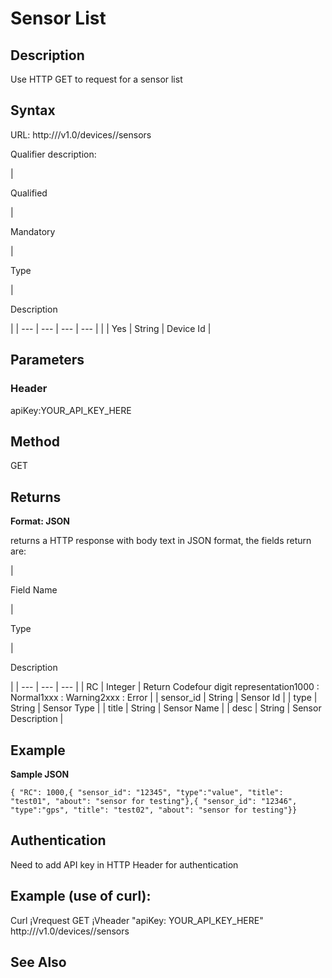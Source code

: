 
# Sensor List

## Description

Use HTTP GET to request for a sensor list

## Syntax

URL: http:///v1.0/devices//sensors

Qualifier description:

|

Qualified

 |

Mandatory

 |

Type

 |

Description

 |
| --- | --- | --- | --- |
|  | Yes | String | Device Id |

## Parameters

### Header

apiKey:YOUR\_API\_KEY\_HERE

## Method

GET

## Returns

**Format: JSON**

returns a HTTP response with body text in JSON format, the fields return are:

|

Field Name

 |

Type

 |

Description

 |
| --- | --- | --- |
| RC | Integer | Return Codefour digit representation1000 : Normal1xxx : Warning2xxx : Error |
| sensor\_id | String | Sensor Id |
| type | String | Sensor Type |
| title | String | Sensor Name |
| desc | String | Sensor Description |

## Example

**Sample JSON**

```
{ "RC": 1000,{ "sensor_id": "12345", "type":"value", "title": "test01", "about": "sensor for testing"},{ "sensor_id": "12346", "type":"gps", "title": "test02", "about": "sensor for testing"}}
```

## Authentication

Need to add API key in HTTP Header for authentication

## Example (use of curl):

Curl ¡Vrequest GET ¡Vheader "apiKey: YOUR\_API\_KEY\_HERE" http:///v1.0/devices//sensors

## See Also
